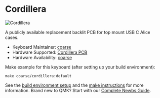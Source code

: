 # Cordillera

![Cordillera](https://i.imgur.com/3VCGsdD.png)

A publicly available replacement backlit PCB for top mount USB C Alice cases.

* Keyboard Maintainer: [coarse](https://github.com/coarse)
* Hardware Supported: [Cordillera PCB](https://keyboard.coarse.tech/Cordillera-Alice-like-PCB-b34d95777ea44249bad3271b01d7838a)
* Hardware Availability: [coarse](https://github.com/coarse)

Make example for this keyboard (after setting up your build environment):

    make coarse/cordillera:default

See the [build environment setup](https://docs.qmk.fm/#/getting_started_build_tools) and the [make instructions](https://docs.qmk.fm/#/getting_started_make_guide) for more information. Brand new to QMK? Start with our [Complete Newbs Guide](https://docs.qmk.fm/#/newbs).
